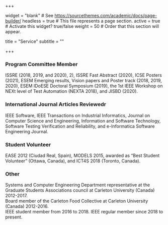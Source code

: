+++

widget = "blank" # See https://sourcethemes.com/academic/docs/page-builder/ 
headless = true # This file represents a page section. 
active = true # Activate this widget? true/false 
weight = 50 # Order that this section will appear.

title = "Service" 
subtitle = ""

+++

<h3>Program Committee Member</h3>
ISSRE (2018, 2019, and 2020), 2), ISSRE Fast Abstract (2020), ICSE Posters (2021), ESEM
Emerging results, Vision papers and Poster track (2018, 2019, 2020), ESEM IDoESE Doctoral
Symposium (2019), the 1st IEEE Workshop on NEXt level of Test Automation (NEXTA 2018), and
JISBD (2020).

<h3>International Journal Articles Reviewedr</h3>
IEEE Software, IEEE Transactions on Industrial Informatics, Journal on Computer Science and
Engineering, Information and Software Technology, Software Testing Verification and Reliability, and
e-Informatica Software Engineering Journal.

<h3>Student Volunteer</h3>
EASE 2012 (Ciudad Real, Spain), MODELS 2015, awarded as “Best Student Volunteer” (Ottawa,
Canada), and ICT4S 2018 (Toronto, Canada).

<h3>Other</h3>
Systems and Computer Engineering Department representative at the Graduate Students
Associations council at Carleton University (Canada) 2012-2017.
<br>Board member of the Carleton Food Collective at Carleton University (Canada) 2012-2016.
<br>IEEE student member from 2016 to 2018. IEEE regular member since 2018 to present.
